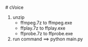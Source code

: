 #   c V o i c e
 
1. unzip
   - ffmpeg.7z to ffmpeg.exe
   - ffplay.7z to ffplay.exe 
   - ffprobe.7z to ffprobe.exe
2. run command ==> python main.py

 
 

